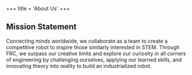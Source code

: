 +++
title = 'About Us'
+++

## Mission Statement

Connecting minds worldwide, we collaborate as a team to create a competitive robot to inspire those similarly interested in STEM. Through FRC, we surpass our creative limits and explore our curiosity in all corners of engineering by challenging ourselves, applying our learned skills, and innovating theory into reality to build an industrialized robot.